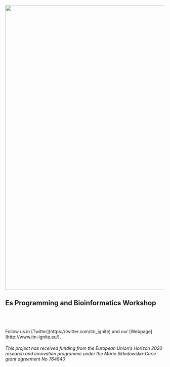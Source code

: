 <p align="middle">
  <img src="https://i.imgur.com/nG4PtGQ.jpg" width="900"/>
</p>

## Es Programming and Bioinformatics Workshop 

<br />
<br />
<br />
Follow us in [Twitter](https://twitter.com/itn_ignite) and our [Webpage](http://www.itn-ignite.eu/). 

###### This project has received funding from the European Union’s Horizon 2020 research and innovation programme under the Marie Skłodowska-Curie grant agreement No 764840
